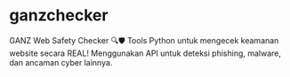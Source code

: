 # ganzchecker
GANZ Web Safety Checker 🔍🛡️  Tools Python untuk mengecek keamanan website secara REAL! Menggunakan API untuk deteksi phishing, malware, dan ancaman cyber lainnya.
